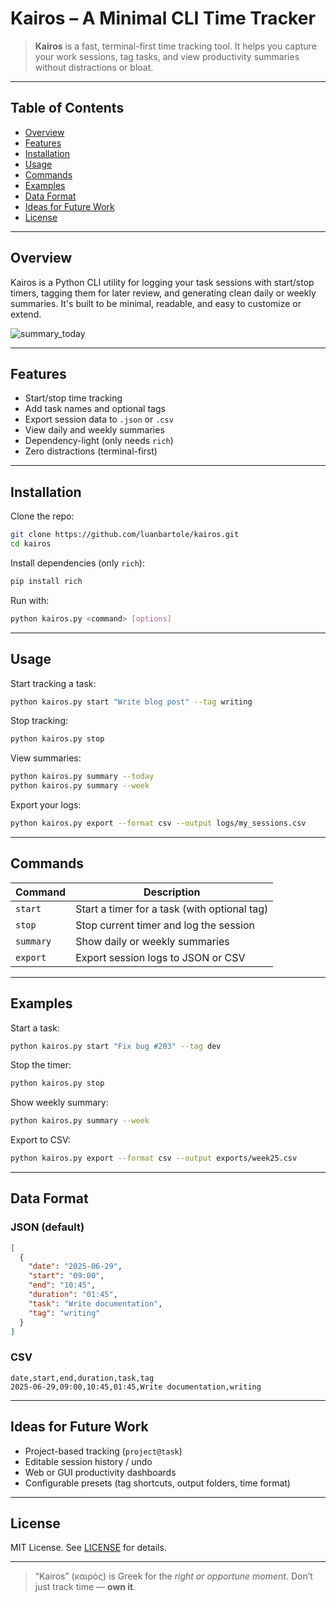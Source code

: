 # Kairos – A Minimal CLI Time Tracker

> **Kairos** is a fast, terminal-first time tracking tool. It helps you capture your work sessions, tag tasks, and view productivity summaries without distractions or bloat.

---

## Table of Contents

- [Overview](#overview)
- [Features](#features)
- [Installation](#installation)
- [Usage](#usage)
- [Commands](#commands)
- [Examples](#examples)
- [Data Format](#data-format)
- [Ideas for Future Work](#ideas-for-future-work)
- [License](#license)

---

## Overview

Kairos is a Python CLI utility for logging your task sessions with start/stop timers, tagging them for later review, and generating clean daily or weekly summaries. It's built to be minimal, readable, and easy to customize or extend.

![summary_today](https://github.com/user-attachments/assets/d9320251-ee41-46e4-b1af-679d805502d9)

---

## Features

- Start/stop time tracking
- Add task names and optional tags
- Export session data to `.json` or `.csv`
- View daily and weekly summaries
- Dependency-light (only needs `rich`)
- Zero distractions (terminal-first)

---

## Installation

Clone the repo:

```bash
git clone https://github.com/luanbartole/kairos.git
cd kairos
```

Install dependencies (only `rich`):

```bash
pip install rich
```

Run with:

```bash
python kairos.py <command> [options]
```

---

## Usage

Start tracking a task:

```bash
python kairos.py start "Write blog post" --tag writing
```

Stop tracking:

```bash
python kairos.py stop
```

View summaries:

```bash
python kairos.py summary --today
python kairos.py summary --week
```

Export your logs:

```bash
python kairos.py export --format csv --output logs/my_sessions.csv
```

---

## Commands

| Command   | Description                            |
|---------- |----------------------------------------|
| `start`   | Start a timer for a task (with optional tag) |
| `stop`    | Stop current timer and log the session |
| `summary` | Show daily or weekly summaries         |
| `export`  | Export session logs to JSON or CSV     |

---

## Examples

Start a task:

```bash
python kairos.py start "Fix bug #203" --tag dev
```

Stop the timer:

```bash
python kairos.py stop
```

Show weekly summary:

```bash
python kairos.py summary --week
```

Export to CSV:

```bash
python kairos.py export --format csv --output exports/week25.csv
```

---

## Data Format

### JSON (default)

```json
[
  {
    "date": "2025-06-29",
    "start": "09:00",
    "end": "10:45",
    "duration": "01:45",
    "task": "Write documentation",
    "tag": "writing"
  }
]
```

### CSV

```
date,start,end,duration,task,tag
2025-06-29,09:00,10:45,01:45,Write documentation,writing
```

---

## Ideas for Future Work

- Project-based tracking (`project@task`)
- Editable session history / undo
- Web or GUI productivity dashboards
- Configurable presets (tag shortcuts, output folders, time format)

---

## License

MIT License. See [LICENSE](./LICENSE) for details.

---

> “Kairos” (καιρός) is Greek for the *right or opportune moment*. Don’t just track time — **own it**.
